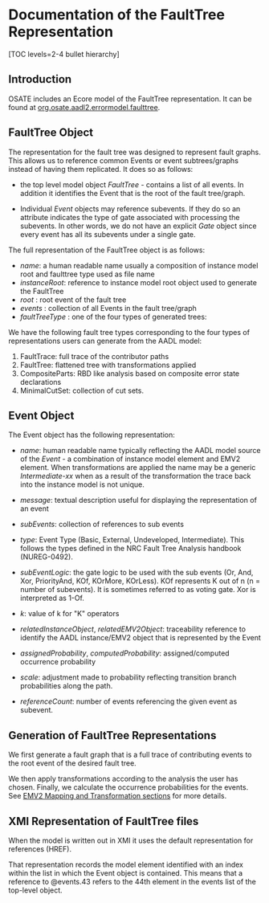 <!--
Copyright (c) 2004-2020 Carnegie Mellon University and others. (see Contributors file). 
All Rights Reserved.

NO WARRANTY. ALL MATERIAL IS FURNISHED ON AN "AS-IS" BASIS. CARNEGIE MELLON UNIVERSITY MAKES NO WARRANTIES OF ANY
KIND, EITHER EXPRESSED OR IMPLIED, AS TO ANY MATTER INCLUDING, BUT NOT LIMITED TO, WARRANTY OF FITNESS FOR PURPOSE
OR MERCHANTABILITY, EXCLUSIVITY, OR RESULTS OBTAINED FROM USE OF THE MATERIAL. CARNEGIE MELLON UNIVERSITY DOES NOT
MAKE ANY WARRANTY OF ANY KIND WITH RESPECT TO FREEDOM FROM PATENT, TRADEMARK, OR COPYRIGHT INFRINGEMENT.

This program and the accompanying materials are made available under the terms of the Eclipse Public License 2.0
which is available at https://www.eclipse.org/legal/epl-2.0/
SPDX-License-Identifier: EPL-2.0

Created, in part, with funding and support from the United States Government. (see Acknowledgments file).

This program includes and/or can make use of certain third party source code, object code, documentation and other
files ("Third Party Software"). The Third Party Software that is used by this program is dependent upon your system
configuration. By using this program, You agree to comply with any and all relevant Third Party Software terms and
conditions contained in any such Third Party Software or separate license file distributed with such Third Party
Software. The parties who own the Third Party Software ("Third Party Licensors") are intended third party benefici-
aries to this license with respect to the terms applicable to their Third Party Software. Third Party Software li-
censes only apply to the Third Party Software and not any other portion of this program or this program as a whole.
-->
# Documentation of the FaultTree Representation

[TOC levels=2-4 bullet hierarchy]

## Introduction

OSATE includes an Ecore model of the FaultTree representation. It can be found at [org.osate.aadl2.errormodel.faulttree](https://github.com/osate/osate2/tree/develop/emv2/org.osate.aadl2.errormodel.faulttree/model).

## FaultTree Object

The representation for the fault tree was designed to represent fault graphs. This allows us to reference common Events or event subtrees/graphs instead of having them replicated.
It does so as follows: 

* the top level model object *FaultTree* - contains a list of all events. In addition it identifies the Event that is the root of the fault tree/graph.

* Individual *Event* objects may reference subevents. If they do so an attribute indicates the type of gate associated with processing the subevents. In other words, we do not have an explicit *Gate* object since every event has all its subevents under a single gate.


The full representation of the FaultTree object is as follows:

* *name*: a human readable name usually a composition of instance model root and faulttree type used as file name
* *instanceRoot*: reference to instance model root object used to generate the FaultTree
* *root* : root event of the fault tree
* *events* : collection of all Events in the fault tree/graph
* *faultTreeType* : one of the four types of generated trees:

We have the following fault tree types corresponding to the four types of representations users can generate from the AADL model:

1. FaultTrace: full trace of the contributor paths
2.    FaultTree: flattened tree with transformations applied
3.    CompositeParts: RBD like analysis based on composite error state declarations
4.    MinimalCutSet: collection of cut sets.

## Event Object

The Event object has the following representation:

* *name*: human readable name typically reflecting the AADL model source of the *Event* - a combination of instance model element and EMV2 element. When transformations are applied the name may be a generic *Intermediate-xx* when as a result of the transformation the trace back into the instance model is not unique.

* *message*: textual description useful for displaying the representation of an event

* *subEvents*: collection of references to sub events

* *type*: Event Type (Basic, External, Undeveloped, Intermediate). This follows the types defined in the NRC Fault Tree Analysis handbook (NUREG-0492).

* *subEventLogic*: the gate logic to be used with the sub events (Or, And, Xor, PriorityAnd, KOf, KOrMore, KOrLess). KOf represents K out of n (n = number of subevents). It is sometimes referred to as voting gate. Xor is interpreted as 1-Of. 

* *k*: value of k for "K" operators

* *relatedInstanceObject*, *relatedEMV2Object*: traceability reference to identify the AADL instance/EMV2 object that is represented by the Event

* *assignedProbability*, *computedProbability*: assigned/computed occurrence probability

* *scale*: adjustment made to probability reflecting transition branch probabilities along the path.

* *referenceCount*: number of events referencing the given event as subevent.
    
## Generation of FaultTree Representations

We first generate a fault graph that is a full trace of contributing events to the root event of the desired fault tree. 

We then apply transformations according to the analysis the user has chosen. Finally, we calculate the occurrence probabilities for the events. See [EMV2 Mapping and Transformation sections](safetyanalysis.md) for more details.


## XMI Representation of FaultTree files

When the model is written out in XMI it uses the default representation for references (HREF).

That representation records the model element identified with an index within the list in which the Event object is contained. This means that a reference to @events.43 refers to the 44th element in the events list of the top-level object.
